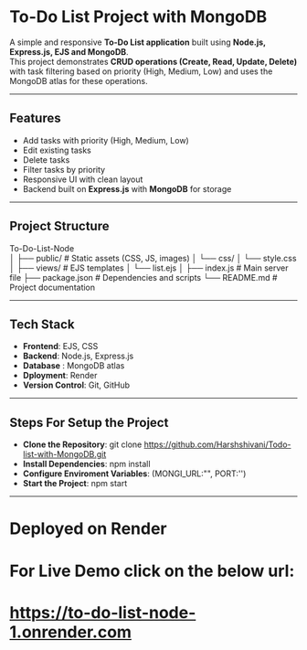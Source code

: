 # To-Do List Project with MongoDB

A simple and responsive **To-Do List application** built using **Node.js, Express.js, EJS and MongoDB**.  
This project demonstrates **CRUD operations (Create, Read, Update, Delete)** with task filtering based on priority (High, Medium, Low) and uses the MongoDB atlas for these operations.

---

## Features

-  Add tasks with priority (High, Medium, Low)  
- Edit existing tasks  
-  Delete tasks  
-  Filter tasks by priority  
-  Responsive UI with clean layout  
-  Backend built on **Express.js** with **MongoDB** for storage  

---
##  Project Structure
To-Do-List-Node\
│
├── public/ # Static assets (CSS, JS, images)
│ └── css/
│ └── style.css
│
├── views/ # EJS templates
│ └── list.ejs
│
├── index.js # Main server file
├── package.json # Dependencies and scripts
└── README.md # Project documentation


---

##  Tech Stack

- **Frontend**: EJS, CSS
- **Backend**: Node.js, Express.js 
- **Database** : MongoDB atlas
- **Dployment**: Render
- **Version Control**: Git, GitHub

---

## Steps For Setup the Project
- **Clone the Repository**: git clone https://github.com/Harshshivani/Todo-list-with-MongoDB.git
- **Install Dependencies**: npm install
- **Configure Enviroment Variables**: (MONGI_URL:"", PORT:'')
- **Start the Project**: npm start

---

# Deployed on Render 
# For Live Demo click on the below url:
# https://to-do-list-node-1.onrender.com
